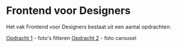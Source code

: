 # Frontend voor Designers

Het vak Frontend voor Designers bestaat uit een aantal opdrachten:

[Opdracht 1](https://github.com/TomWesterhof/Frontend-voor-Designers/tree/master/Opdracht%201) - foto's filteren
[Opdracht 2](https://github.com/TomWesterhof/Frontend-voor-Designers/tree/master/Opdracht%202) - foto carousel
